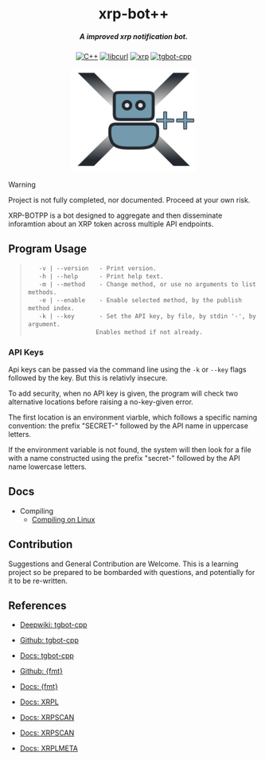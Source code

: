 <div align="center">

# xrp-bot++
##### A improved xrp notification bot.

[![C++](https://img.shields.io/badge/C%2B%2B-blue?style=flat-square&logo=cplusplus)](https://www.stroustrup.com/)
[![libcurl](https://img.shields.io/badge/libcurl-blue?style=flat-square&logo=curl)](https://curl.se/libcurl/)
[![xrp](https://img.shields.io/badge/xrp-black?style=flat-square&logo=xrp)](https://xrpl.org/)
[![tgbot-cpp](https://img.shields.io/badge/telegram-green?style=flat-square&logo=telegram)](https://github.com/reo7sp/tgbot)

<img alt="xrp-bot++ logo" src="img/logo.svg" width=50%></img>
</div>

> [!WARNING]
> 
> Project is not fully completed, nor documented. Proceed at your own risk.

XRP-BOTPP is a bot designed to aggregate and then disseminate inforamtion about
an XRP token across multiple API endpoints.


## Program Usage


>        -v | --version   - Print version.
>        -h | --help      - Print help text.
>        -m | --method    - Change method, or use no arguments to list methods.
>        -e | --enable    - Enable selected method, by the publish method index.
>        -k | --key       - Set the API key, by file, by stdin '-', by argument.
>                        Enables method if not already.

### API Keys

Api keys can be passed via the command line using the `-k` or `--key` flags
followed by the key. But this is relativly insecure.

To add security, when no API key is given, the program will check two
alternative locations before raising a no-key-given error.

The first location is an environment viarble, which follows a specific naming
convention: the prefix "SECRET-" followed by the API name in uppercase letters.

If the environment variable is not found, the system will then look for a file
with a name constructed using the prefix "secret-" followed by the API name
lowercase letters.


## Docs

- Compiling
    - [Compiling on Linux](./docs/compiling/linux.md)



## Contribution

Suggestions and General Contribution are Welcome. This is a learning project so
be prepared to be bombarded with questions, and potentially for it to be
re-written.

## References

- [Deepwiki: tgbot-cpp](https://deepwiki.com/reo7sp/tgbot-cpp)
- [Github: tgbot-cpp](https://github.com/reo7sp/tgbot-cpp)
- [Docs: tgbot-cpp](https://reo7sp.github.io/tgbot-cpp/)

- [Github: {fmt}](https://github.com/fmtlib/fmt)
- [Docs: {fmt}](https://fmt.dev/latest/index.html)

- [Docs: XRPL](https://xrpl.org/docs)
- [Docs: XRPSCAN](https://docs.xrpscan.com/api-documentation/introduction)
- [Docs: XRPSCAN](https://docs.xrpscan.com/api-documentation/introduction)
- [Docs: XRPLMETA](https://xrplmeta.org/docs)

